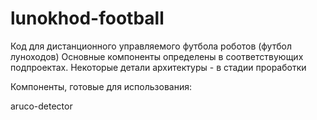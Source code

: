 # lunokhod-football
Код для дистанционного управляемого футбола роботов (футбол луноходов)
Основные компоненты определены в соответствующих подпроектах.
Некоторые детали архитектуры - в стадии проработки

Компоненты, готовые для использования:

aruco-detector
